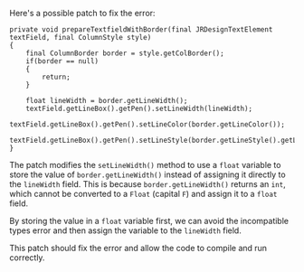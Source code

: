 Here's a possible patch to fix the error:
```
private void prepareTextfieldWithBorder(final JRDesignTextElement textField, final ColumnStyle style)
{
    final ColumnBorder border = style.getColBorder();
    if(border == null)
    {
        return;
    }
    
    float lineWidth = border.getLineWidth();
    textField.getLineBox().getPen().setLineWidth(lineWidth);
    textField.getLineBox().getPen().setLineColor(border.getLineColor());
    textField.getLineBox().getPen().setLineStyle(border.getLineStyle().getLineStyleEnum());
}
```
The patch modifies the `setLineWidth()` method to use a `float` variable to store the value of `border.getLineWidth()` instead of assigning it directly to the `lineWidth` field. This is because `border.getLineWidth()` returns an `int`, which cannot be converted to a `Float` (capital `F`) and assign it to a `float` field.

By storing the value in a `float` variable first, we can avoid the incompatible types error and then assign the variable to the `lineWidth` field.

This patch should fix the error and allow the code to compile and run correctly.